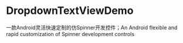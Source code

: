 # DropdownTextViewDemo
一款Android灵活快速定制的仿Spinner开发控件；An Android flexible and rapid customization of Spinner development controls
